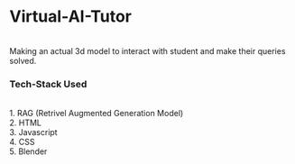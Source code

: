 # Virtual-AI-Tutor

<br> Making an actual 3d model to interact with student and make their queries solved.<br>
<h3>Tech-Stack Used</h3><br>
1. RAG (Retrivel Augmented Generation Model)<br>
2. HTML<br>
3. Javascript<br>
4. CSS<br>
5. Blender<br>
